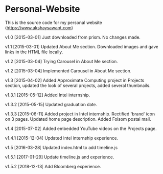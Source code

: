 # Personal-Website
This is the source code for my personal website (https://www.akshaysawant.com)

v1.0 [2015-03-01] Just downloaded from prism. No changes made.

v1.1 [2015-03-01] Updated About Me section. Downloaded images and gave links in the HTML file locally.

v1.2 [2015-03-04] Trying Carousel in About Me section.

v1.2 [2015-03-04] Implemented Carousel in About Me section.

v1.3 [2015-04-02] Added Approximate Computing project in Projects section, updated the look of several projects, added several thumbnails.

v1.3.1 [2015-05-12] Added Intel internship.

v1.3.2 [2015-05-15] Updated graduation date.

v1.3.3 [2015-06-11] Added project in Intel internship. Rectified 'brand' icon on 3 pages. Updated home page description. Added Folsom postal mail.

v1.4 [2015-07-02] Added embedded YouTube videos on the Projects page.

v1.4.1 [2015-12-04] Updated Intel internship experience.

v1.5 [2016-03-28] Updated index.html to add timeline.js

v1.5.1 [2017-01-29] Update timeline.js and experience.

v1.5.2 [2018-12-13] Add Bloomberg experience.